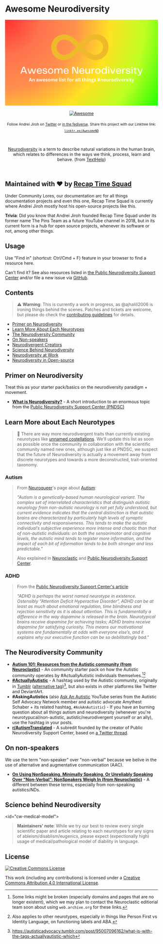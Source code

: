 # Awesome Neurodiversity

[![Official project banner for Awesome Neurodiversity](./media/banner.png)](https://github.com/Community-Lores/awesome-neurodviersity)

<!-- markdownlint-disable MD033 MD010 MD042 MD053 -->
<div align="center">
	<a href="https://awesome.re">
		<img src="https://awesome.re/badge-flat2.svg" alt="Awesome">
	</a>
	<p>
		<sub>Follow Andrei Jiroh on <a href="https://twitter.com/Kuys_Potpot">Twitter</a> or <a href="https://tilde.zone/@ajhalili2006">in the fediverse</a>. Share this project with our Linktree link: <a href="https://linktr.ee/AwesomeND"><code>linktr.ee/AwesomeND</code></a></sub>
	</p>
	<br>
	<p>
		<a href="https://en.wikipedia.org/wiki/Neurodiversity">Neurodiversity</a> is a term to describe natural variations in the human brain, which relates to differences in the ways we think, process, learn and behave. (from <a href="https://www.texthelp.com/resources/neurodiversity/">TextHelp</a>)
	</p>
	<br>
</div>

## Maintained with ❤️ by [Recap Time Squad](https://recaptime.eu.org)

Under Community Lores, our documentation arc for all things documentation projects and even this one, Recap Time Squad is currently where Andrei Jiroh mostly host his open-source projects like this.

**Trivia**: Did you know that Andrei Jiroh founded Recap Time Squad under its former name The Pins Team as a future YouTube channel in 2018, but in its current form is a hub for open source projects, whenever its software or not, among other things.

## Usage

Use "Find in" (shortcut: Ctrl/Cmd + F) feature in your browser to find a resource here.

Can't find it? See also resources listed in [the Public Neurodiversity Support Center](https://coda.io/@mykola-bilokonsky/public-neurodiversity-support-center/resources-62) and/or file a new issue via [GitHub](https://github.com/Community-Lores/awesome-neurodiversity/issues/new?assignees=ajhalili2006&labels=enhancement%2Cdocumentation&template=suggest-resource.yml).

## Contents

> :warning: **Warning**: This is currently a work in progress, as @ajhalili2006
> is ironing things behind the scenes. Patches and tickets are welcome,
>but please do check the [contributing guidelines](./CONTRIBUTING.md) for details.

* [Primer on Neurodiversity](#primer-on-neurodiversity)
* [Learn More About Each Neurotypes](#learn-more-about-each-neurotypes)
* [The Neurodiversity Community](#the-neurodiversity-community)
* [On Non-speakers]()
* [Neurodivergent Creators]()
* [Science Behind Neurodiversity](#science-behind-neurodiversity)
* [Neurodiversity at Work]()
* [Neurodiversity in Open-source]()

## Primer on Neurodiversity

Treat this as your starter pack/basics on the neurodiversity paradigm + movement.

* [**What is Neurodiversity?**](https://coda.io/@mykola-bilokonsky/public-neurodiversity-support-center/what-is-neurodiversity-37) - A short introduction to an enormous topic from the [Public Neurodiversity Support Center (PNDSC)](https://coda.io/@mykola-bilokonsky/public-neurodiversity-support-center/what-is-neurodiversity-37)

## Learn More about Each Neurotypes

> :construction: There are way more neurodivergent traits than currently existing neurotypes like [unnamed costellations](https://coda.io/@mykola-bilokonsky/public-neurodiversity-support-center/unnamed-constellations-neurotypes-traits-and-the-future-of-neuro-77). We'll update this list as soon as possible once the community in collaboration with the scientific community named new ones, although just like at PNDSC, we suspect that the future of Neurodiversity is actually a movement away from discrete neurotypes and towards a more deconstructed, trait-oriented taxonomy.

### Autism

> From [Neuroqueer](https://neuroqueer.com)'s page about [Autism](https://neuroqueer.com/what-is-autism/):
>
> _"Autism is a genetically-based human neurological variant. The complex set of interrelated characteristics that distinguish autistic neurology from non-autistic neurology is not yet fully understood, but current evidence indicates that the central distinction is that autistic brains are characterized by particularly high levels of synaptic connectivity and responsiveness. This tends to make the autistic individual’s subjective experience more intense and chaotic than that of non-autistic individuals: on both the sensorimotor and cognitive levels, the autistic mind tends to register more information, and the impact of each bit of information tends to be both stronger and less predictable."_
>
> Also explained in [Neuroclastic](https://neuroclastic.com/autism/what-is-autism/) and [Public Neurodiversity Support Center](https://coda.io/@mykola-bilokonsky/public-neurodiversity-support-center/autism-48).

### ADHD

> From the [Public Neurodiversity Support Center's article](https://coda.io/@mykola-bilokonsky/public-neurodiversity-support-center/adhd-49):
>
> _"ADHD is perhaps the worst named neurotype in existence. Ostensibly “Attention Deficit Hyperactive Disorder”, ADHD can be at least as much about emotional regulation, time blindness and rejection sensitivity as it is about attention. This is fundamentally a difference in the way dopamine is released in the brain. Neurotypical brains receive dopamine for achieving tasks; ADHD brains receive dopamine for satisfying curiosity. This means our motivational systems are fundamentally at odds with everyone else’s, and it explains why our executive function can be so debilitatingly bad."_

## The Neurodiversity Community

* [**Autism 101: Resources from the Autistic community (from Neuroclastic)**](https://neuroclastic.com/autism-101-resources-from-the-autistic-community/) - An community starter pack on how the Autistic community operates by #ActuallyAutistic individuals themselves.[^1][^2]
* [**#ActuallyAutistic**](https://autism-advocacy.fandom.com/wiki/ActuallyAutistic) - A hashtag used by the Autistic community, originally in [Tumblr](http://www.tumblr.com/tagged/actuallyautistic) ([alternative tag](http://www.tumblr.com/tagged/actually%20autistic))[^3], but also exists in other platforms like Twitter and DeviantArt.
* **#AskingAutistics** (also [Ask An Autistic](https://autism-advocacy.fandom.com/wiki/Ask_An_Autistic) YouTube series from the Autistic Self Advocacy Network member and autistic advocate Amythest Schaber + its related hashtag, `#AskAnAutistic`) - If you have an burning question about all things autism and neurodiversity (whenever you're neurotypucal/non-autistic, autistic/neurodivergent yourself or an ally), use the hashtag in your posts.
* [**r/AutismTranslated**](https://reddit.com/r/autismTranslated) - A subredit founded by the creator of Public Neurodiversity Support Center, based on [a Twitter thread](https://twitter.com/mykola/status/1112883937272107008).

[^1]: Some links might be broken (especially domains and pages that are no longer existent), which we may plan to contact the Neuroclastic editiorial team soon about using `web.archive.org` for these links.
[^2]: Also applies to other neurotypes, especially in things like Person First vs Identity Language, on functioning labels and ABA.
[^3]: https://autisticadvocacy.tumblr.com/post/95007096162/what-is-with-the-tags-actuallyautistic-which

## On non-speakers

We use the term "non-speaker" over "non-verbal" because we belive in the use of  alternative and augmentative communication (AAC).

* [**On Using NonSpeaking, Minimally Speaking, Or Unreliably Speaking Over “Non-Verbal”: NonSpeakers Weigh In (from Neuroclastic)**](https://neuroclastic.com/on-using-nonspeaking-minimally-speaking-or-unreliably-speaking-over-non-verbal-nonspeakers-weigh-in/) - A different between these terms, especially from non-speaking autistics/NDs.

## Science behind Neurodiversity

<id="cw-medical-model">
> **Maintainers' note**: While we try our best to review every single scientific paper and article relating to each neurotypes for any signs of ableism/disablism/eugenics, please expect (expectionally high) usage of medical/pathological model of diability in language.

## License

[![Creative Commons License](http://i.creativecommons.org/l/by/4.0/88x31.png)](https://creativecommons.org/licenses/by/4.0/)

This work (including any contributions) is licensed under a [Creative Commons Attribution 4.0 International License](http://creativecommons.org/licenses/by/4.0/).
